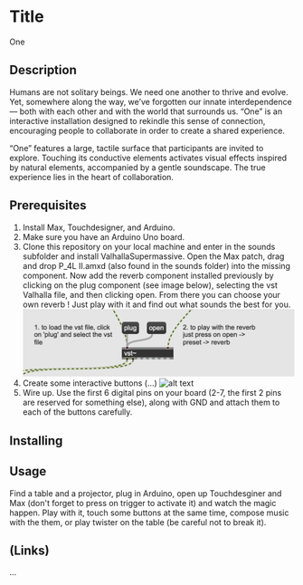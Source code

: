 # Title
One

## Description
Humans are not solitary beings. We need one another to thrive and evolve. Yet, somewhere along the way, we’ve forgotten our innate interdependence — both with each other and with the world that surrounds us. “One” is an interactive installation designed to rekindle this sense of connection, encouraging people to collaborate in order to create a shared experience. 

“One” features a large, tactile surface that participants are invited to explore. Touching its conductive elements activates visual effects inspired by natural elements, accompanied by a gentle soundscape. The true experience lies in the heart of collaboration. 

## Prerequisites
1. Install Max, Touchdesigner, and Arduino. 
2. Make sure you have an Arduino Uno board.
3. Clone this repository on your local machine and enter in the sounds subfolder and install ValhallaSupermassive. Open the Max patch, drag and drop P_4L II.amxd (also found in the sounds folder) into the missing component. Now add the reverb component installed previously by clicking on the plug component (see image below), selecting the vst Valhalla file, and then clicking open. From there you can choose your own reverb ! Just play with it and find out what sounds the best for you.
![alt text](media/image.png)
4. Create some interactive buttons (...)
![alt text](media/image-1.png)
5. Wire up. Use the first 6 digital pins on your board (2-7, the first 2 pins are reserved for something else), along with GND and attach them to each of the buttons carefully.

## Installing

## Usage
Find a table and a projector, plug in Arduino, open up Touchdesginer and Max (don't forget to press on trigger to activate it) and watch the magic happen. Play with it, touch some buttons at the same time, compose music with the them, or play twister on the table (be careful not to break it).

## (Links)
...


